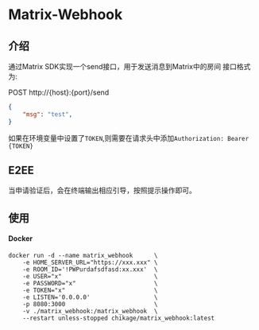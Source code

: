 # Matrix-Webhook

## 介绍
通过Matrix SDK实现一个send接口，用于发送消息到Matrix中的房间
接口格式为:

POST http://{host}:{port}/send
```json
{
    "msg": "test",
}
```
如果在环境变量中设置了`TOKEN`,则需要在请求头中添加`Authorization: Bearer {TOKEN}`

## E2EE
当申请验证后，会在终端输出相应引导，按照提示操作即可。

## 使用
#### Docker
```shell
docker run -d --name matrix_webhook      \
    -e HOME_SERVER_URL="https://xxx.xxx" \
    -e ROOM_ID='!PWPurdafsdfasd:xx.xxx'  \
    -e USER="x"                          \
    -e PASSWORD="x"                      \
    -e TOKEN="x"                         \
    -e LISTEN='0.0.0.0'                  \
    -p 8080:3000                         \
    -v ./matrix_webhook:/matrix_webhook  \
    --restart unless-stopped chikage/matrix_webhook:latest
```
